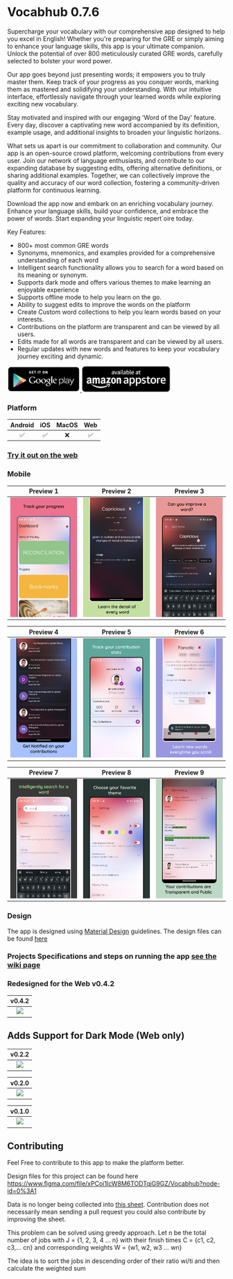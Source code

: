 # Vocabhub 0.7.6

Supercharge your vocabulary with our comprehensive app designed to help you excel in English! Whether you're preparing for the GRE or simply aiming to enhance your language skills, this app is your ultimate companion. Unlock the potential of over 800 meticulously curated GRE words, carefully selected to bolster your word power.

Our app goes beyond just presenting words; it empowers you to truly master them. Keep track of your progress as you conquer words, marking them as mastered and solidifying your understanding. With our intuitive interface, effortlessly navigate through your learned words while exploring exciting new vocabulary.

Stay motivated and inspired with our engaging 'Word of the Day' feature. Every day, discover a captivating new word accompanied by its definition, example usage, and additional insights to broaden your linguistic horizons.

What sets us apart is our commitment to collaboration and community. Our app is an open-source crowd platform, welcoming contributions from every user. Join our network of language enthusiasts, and contribute to our expanding database by suggesting edits, offering alternative definitions, or sharing additional examples. Together, we can collectively improve the quality and accuracy of our word collection, fostering a community-driven platform for continuous learning.

Download the app now and embark on an enriching vocabulary journey. Enhance your language skills, build your confidence, and embrace the power of words. Start expanding your linguistic repert`oire today.

Key Features:

- 800+ most common GRE words
- Synonyms, mnemonics, and examples provided for a comprehensive understanding of each word
- Intelligent search functionality allows you to search for a word based on its meaning or synonym.
- Supports dark mode and offers various themes to make learning an enjoyable experience
- Supports offline mode to help you learn on the go.
- Ability to suggest edits to improve the words on the platform
- Create Custom word collections to help you learn words based on your interests.
- Contributions on the platform are transparent and can be viewed by all users.
- Edits made for all words are transparent and can be viewed by all users.
- Regular updates with new words and features to keep your vocabulary journey exciting and dynamic.

<a href="https://play.google.com/store/apps/details?id=com.vocabhub.app" target="_blank">
<img src="assets/googleplay.png" height="60">
</a>

<a href="http://www.amazon.com/gp/mas/dl/android?p=com.vocabhub.app" target="_blank">
<img src="assets/amazonappstore.png" height="60">
</a>

### Platform

| Android | iOS | MacOS | Web |
| :-----: | :-: | :---: | :-: |
|   ✅    | ✅  |  ❌   | ✅  |

### [Try it out on the web](https://vocabhub.web.app/)

### Mobile

|                         Preview 1                          |                         Preview 2                          |                         Preview 3                          |
| :--------------------------------------------------------: | :--------------------------------------------------------: | :--------------------------------------------------------: |
| <img src="screenshots/previews/preview 1.png" width="600"> | <img src="screenshots/previews/preview 2.png" width="600"> | <img src="screenshots/previews/preview 3.png" width="600"> |

|                         Preview 4                          |                         Preview 5                          |                         Preview 6                          |
| :--------------------------------------------------------: | :--------------------------------------------------------: | :--------------------------------------------------------: |
| <img src="screenshots/previews/preview 4.png" width="600"> | <img src="screenshots/previews/preview 5.png" width="600"> | <img src="screenshots/previews/preview 6.png" width="600"> |

|                   Preview 7                    |                   Preview 8                    |                   Preview 9                    |
| :--------------------------------------------: | :--------------------------------------------: | :--------------------------------------------: |
| <img src="screenshots/previews/preview 7.png"> | <img src="screenshots/previews/preview 8.png"> | <img src="screenshots/previews/preview 9.png"> |

### Design

The app is designed using [Material Design](https://m3.material.io/) guidelines. The design files can be found [here](https://www.figma.com/file/xPCoi1IcW8M6TODTqjG9GZ/Vocabhub?type=design&node-id=0%3A1&mode=design&t=Lw5GoQIP0v9W0JQj-1)

### Projects Specifications and steps on running the app [see the wiki page](https://github.com/maheshmnj/vocabhub/wiki/Project-Specifications-and-Knowledge-base/)

### Redesigned for the Web v0.4.2

|                                                 v0.4.2                                                  |
| :-----------------------------------------------------------------------------------------------------: |
| <img src="https://github.com/maheshmnj/vocabhub/assets/31410839/a3eee2da-dd51-445c-bed7-45363ae9ed7f"/> |

## Adds Support for Dark Mode (Web only)

|                                                       v0.2.2                                                       |
| :----------------------------------------------------------------------------------------------------------------: |
| <img src="https://user-images.githubusercontent.com/31410839/125232197-be28a180-e2f9-11eb-82db-980325528b55.png"/> |

|                                                       v0.2.0                                                       |
| :----------------------------------------------------------------------------------------------------------------: |
| <img src="https://user-images.githubusercontent.com/31410839/121843891-b8429f00-cd00-11eb-8fc9-c242b8a6a19c.png"/> |

|                                                       v0.1.0                                                       |
| :----------------------------------------------------------------------------------------------------------------: |
| <img src="https://user-images.githubusercontent.com/31410839/120900881-131b2d00-c655-11eb-8c00-6aafade70d29.png"/> |

## Contributing

Feel Free to contribute to this app to make the platform better.

Design files for this project can be found here https://www.figma.com/file/xPCoi1IcW8M6TODTqjG9GZ/Vocabhub?node-id=0%3A1

Data is no longer being collected into [this sheet](https://docs.google.com/spreadsheets/d/1G1RtQfsEDqHhHP4cgOpO9x_ZtQ1dYa6QrGCq3KFlu50/edit#gid=0). Contribution does not necessarily mean sending a pull request you could also contribute by improving the sheet.

This problem can be solved using greedy approach. Let n be the total number of jobs with J = {1, 2, 3, 4 … n} with their finish times C = {c1, c2, c3,... cn} and corresponding weights W = {w1, w2, w3 … wn}

The idea is to sort the jobs in descending order of their ratio wi/ti and then calculate the weighted sum
